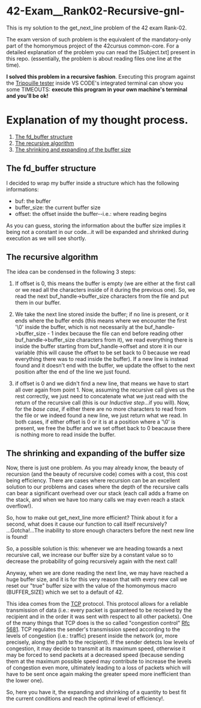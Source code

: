 # 42-Exam__Rank02-Recursive-gnl-

This is my solution to the get_next_line problem of the 42 exam Rank-02.

The exam version of such problem is the equivalent of the mandatory-only part of the homonymous project of the 42cursus common-core.
For a detailed explanation of the problem you can read the [Subject.txt] present in this repo. (essentially, the problem is about reading files one line at the time).

**I solved this problem in a recursive fashion**. Executing this program against the [Tripouille tester]( https://github.com/Tripouille/gnlTester ) inside VS CODE's integrated terminal can show you some TIMEOUTS: **execute this program in your own machine's terminal and you'll be ok!**

# Explanation of my thought process.

1. [The fd_buffer structure](https://github.com/mmarinel/42-Exam__Rank02-Recursive-gnl-#the-fd_buffer-structure)
2. [The recursive algorithm](https://github.com/mmarinel/42-Exam__Rank02-Recursive-gnl-#the-recursive-algorithm)
3. [The shrinking and expanding of the buffer size](https://github.com/mmarinel/42-Exam__Rank02-Recursive-gnl-#the-shrinking-and-expanding-of-the-buffer-size)

## The fd_buffer structure
I decided to wrap my buffer inside a structure which has the following informations: 
- buf: the buffer
- buffer_size: the current buffer size
- offset: the offset inside the buffer--i.e.: where reading begins

As you can guess, storing the information about the buffer size implies it being not a constant in our code...it will be expanded and shrinked during execution as we will see shortly.

## The recursive algorithm
The idea can be condensed in the following 3 steps:
1. If offset is 0, this means the buffer is empty (we are either at the first call or we read all the characters inside of it during the previous one). So, we read the next buf_handle->buffer_size characters from the file and put them in our buffer.

2. We take the next line stored inside the buffer; if no line is present, or it ends where the buffer ends (this means where we encounter the first '\0' inside the buffer, which is not necessarily at the buf_handle->buffer_size - 1 index because the file can end before reading other buf_handle->buffer_size characters from it), we read everything there is inside the buffer starting from buf_handle->offset and store it in our variable (this will cause the offset to be set back to 0 because we read everything there was to read inside the buffer). If a new line is instead found and it doesn't end with the buffer, we update the offset to the next position after the end of the line we just found.

3. if offset is 0 and we didn't find a new line, that means we have to start all over again from point 1. Now, assuming the recursive call gives us the rest correctly, we just need to concatenate what we just read with the return of the recursive call (this is our *Inductive step*...if you will). Now, for the *base case*, if either there are no more characters to read from the file or we indeed found a new line, we just return what we read. In both cases, if either offset is 0 or it is at a position where a '\0' is present, we free the buffer and we set offset back to 0 beacause there is nothing more to read inside the buffer.

## The shrinking and expanding of the buffer size
Now, there is just one problem. As you may already know, the beauty of recursion (and the beauty of recursive code) comes with a cost, this cost being efficiency. There are cases where recursion can be an excellent solution to our problems and cases where the depth of the recursive calls can bear a significant overhead over our stack (each call adds a frame on the stack, and when we have too many calls we may even reach a stack overflow!).

So, how to make out get_next_line more efficient? Think about it for a second, what does it cause our function to call itself recursively? ...Gotcha!...The inability to store enough characters before the next new line is found!

So, a possible solution is this: whenever we are heading towards a next recursive call, we increase our buffer size by a constant value so to decrease the probability of going recursively again with the next call!

Anyway, when we are done reading the next line, we may have reached a huge buffer size, and it is for this very reason that with every new call we reset our "true" buffer size with the value of the homonymous macro (BUFFER_SIZE) which we set to a default of 42.

This idea comes from the [TCP](https://en.wikipedia.org/wiki/Transmission_Control_Protocol) protocol. This protocol allows for a reliable transmission of data (i.e.: every packet is guaranteed to be received by the recipient and in the order it was sent with respect to all other packets).
One of the many things that TCP does is the so called "congestion control" [Rfc 5681](https://www.rfc-editor.org/rfc/rfc5681).
TCP regulates the sender's transmission speed according to the levels of congestion (i.e.: traffic) present inside the network (or, more precisely, along the path to the recipient).
If the sender detects low levels of congestion, it may decide to transmit at its maximum speed, otherwise it may be forced to send packets at a decreased speed (because sending them at the maximum possible speed may contribute to increase the levels of congestion even more, ultimately leading to a loss of packets which will have to be sent once again making the greater speed more inefficient than the lower one).

So, here you have it, the expanding and shrinking of a quantity to best fit the current conditions and reach the optimal level of efficiency!.
